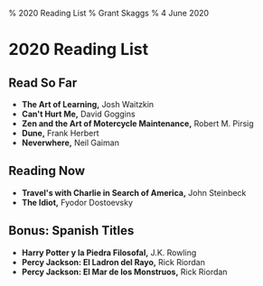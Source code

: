 % 2020 Reading List
% Grant Skaggs 
% 4 June 2020

# 2020 Reading List

## Read So Far

* **The Art of Learning,** Josh Waitzkin
* **Can't Hurt Me,** David Goggins
* **Zen and the Art of Motercycle Maintenance,** Robert M. Pirsig
* **Dune,** Frank Herbert
* **Neverwhere,** Neil Gaiman

## Reading Now
* **Travel's with Charlie in Search of America,** John Steinbeck
* **The Idiot,** Fyodor Dostoevsky

## Bonus: Spanish Titles
* **Harry Potter y la Piedra Filosofal,** J.K. Rowling
* **Percy Jackson: El Ladron del Rayo,** Rick Riordan
* **Percy Jackson: El Mar de los Monstruos,** Rick Riordan




